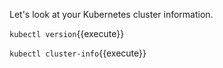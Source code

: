 Let's look at your Kubernetes cluster information.

`kubectl version`{{execute}}


`kubectl cluster-info`{{execute}}
